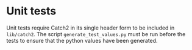 # Unit tests

Unit tests require Catch2 in its single header form to be included in
`lib/catch2`. The script `generate_test_values.py` must be run before the tests
to ensure that the python values have been generated.
